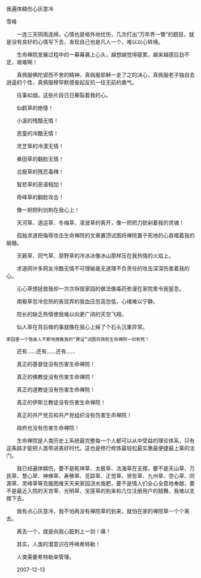 我遍体鳞伤心灰意冷

雪峰


　　一连三天阴雨连绵，心情也是格外地忧伤，几次打出“万年界一瞥”的题目，就是没有良好的心情写下去，发现自己也是凡人一个，难以以心转境。

　　生命禅院发展过程中的一幕幕袭上心头，越想越觉得疲累，越来越感后劲不足，艰难啊！

　　真佩服佛陀锲而不舍的精神，真佩服耶稣一走了之的决心，真佩服老子独自去逍遥的个性，真佩服穆罕默德奋起反抗一往无前的勇气。

　　往事如烟，这些片段日日撕裂着我的心。

　　仙鹤草的绝情！

　　小溪的残酷无情！

　　思童的冷酷无情！

　　灵芝草的冷漠无情！

　　桑田草的翻脸无情！

　　北极草的残忍毒辣！

　　智悲草的恶语相加！

　　奇峰草的翻脸攻击！

　　像一把把利剑刺在我心上！

　　天河草、道运草、冬梅草、凌波草的离开，像一把把刀砍剁着我的灵魂！

　　孤独求道把侮辱攻击生命禅院的文章置顶试图将禅院置于死地的心吞噬着我的脑髓。

　　天籁草、同气草、原野草的冷冰冰像冰山那样压在我热情的火焰上。

　　求道网许多网友冷酷无情不可理喻毫无道理不负责任的攻击深深伤害着我的心。

　　沁心草想拯救我却一次次坼毁家园的做法像毒药弥漫在家院里令我窒息。

　　南极草忽冷忽热的表现弄的我血压忽高忽低，心绪难以宁静。

　　院长的缺乏热情使我难以向更广阔的天空飞翔。

　　仙人草在背后做的事就像在我心上掉了个石头沉重异常。

    家园里一个隐身人不断地搜集我的“罪证”试图将我和生命禅院一剑刺死！

　　还有……还有……还有……

　　真正的基督徒没有伤害生命禅院！

　　真正的佛教徒没有伤害生命禅院！

　　真正的道教徒没有伤害生命禅院！

　　真正的伊斯兰教徒没有伤害生命禅院！

　　真正的共产党员和共产党组织没有伤害生命禅院！

　　政府也没有伤害生命禅院！

　　生命禅院是人类历史上系统最完整每一个人都可以从中受益的理论体系，只有这条路才能把人类带进美好时代。这也是修行修炼最轻松最实惠最便捷最上乘的法门。

　　我已经遍体鳞伤，要不是乾坤草、太极草、法海草在支撑，要不是天山草、万民草、慧心草、神佛草、寿佛草、觅踪草、正觉草、贤哲草、九州草、空心草、同源草、灵峰草等克服困难天天来家园浇水施肥，要不是情人们全心全意地奉献，要不是最近入院的天宫草、光明草、宝莲草的到来和几位注册用户的鼓舞，我难以支撑下去。

　　我有点心灰意冷，我不怕再没有禅院草的到来，就怕在家的禅院草一个个离去。

　　离去一个，就是向我心脏刺上一剑！痛！

　　其实，人类的潜意识在呼唤希特勒！

　　人类需要希特勒来管理。

　　2007-12-13



